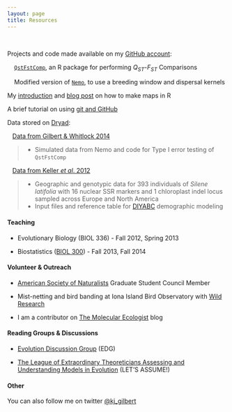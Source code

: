 ```yaml
---
layout: page
title: Resources
---
```



&nbsp;


Projects and code made available on my [GitHub account](https://github.com/kjgilbert):

&nbsp;&nbsp;&nbsp; [`QstFstComp`](https://github.com/kjgilbert/QstFstComp), an R package for performing *Q<sub>ST</sub>*-*F<sub>ST</sub>* Comparisons

&nbsp;&nbsp;&nbsp; Modified version of [`Nemo`](https://github.com/kjgilbert/NemoDispersalKernel), to use a breeding window and dispersal kernels

My [introduction](https://github.com/kjgilbert/kjgilbert.github.io/raw/master/pdfs/R_MakingMaps.pdf) and [blog post](http://www.molecularecologist.com/2012/09/making-maps-with-r/) on how to make maps in R

A brief tutorial on using [git and GitHub](https://github.com/kjgilbert/kjgilbert.github.io/raw/master/pdfs/KGilbert_GitTutorial.pdf) 

Data stored on [Dryad](http://datadryad.org/):

&nbsp;&nbsp; [Data from Gilbert & Whitlock 2014](http://datadryad.org/resource/doi:10.5061/dryad.rm574)
> - Simulated data from Nemo and code for Type I error testing of `QstFstComp`

&nbsp;&nbsp; [Data from Keller *et al*. 2012](http://datadryad.org/resource/doi:10.5061/dryad.9r2h3)
> - Geographic and genotypic data for 393 individuals of *Silene latifolia* with 16 nuclear SSR markers and 1 chloroplast indel locus sampled across Europe and North America
> - Input files and reference table for [DIYABC](http://www1.montpellier.inra.fr/CBGP/diyabc/) demographic modeling


#### Teaching

- Evolutionary Biology (BIOL 336) - Fall 2012, Spring 2013

- Biostatistics ([BIOL 300](http://www.zoology.ubc.ca/~whitlock/bio300/)) - Fall 2013, Fall 2014


#### Volunteer & Outreach

- [American Society of Naturalists](http://www.amnat.org/home.html) Graduate Student Council Member

- Mist-netting and bird banding at Iona Island Bird Observatory with [Wild Research](http://wildresearch.ca/)

- I am a contributor on [The Molecular Ecologist](http://www.molecularecologist.com/) blog


#### Reading Groups & Discussions

- [Evolution Discussion Group](http://www.biodiversity.ubc.ca/edg/) (EDG)

- [The League of Extraordinary Theoreticians Assessing and Understanding Models in Evolution](http://www.zoology.ubc.ca/let/) (LET’S ASSUME!)


#### Other

You can also follow me on twitter [@kj_gilbert](https://twitter.com/kj_gilbert)




